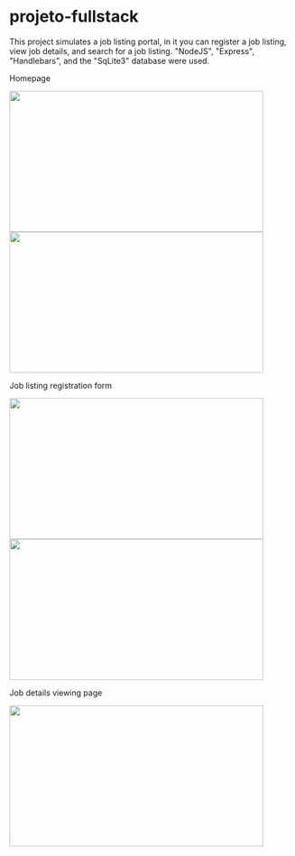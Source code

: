 # projeto-fullstack

This project simulates a job listing portal, in it you can register a job listing, view job details, and search for a job listing.
"NodeJS", "Express", "Handlebars", and the "SqLite3" database were used.

<div id="images">
  <p>Homepage</p>
  <img src="https://github.com/isacribb/projeto-fullstack/blob/main/forREADME/images/index-1.jpg?raw=true" height="250" width="450">
  <img src="https://github.com/isacribb/projeto-fullstack/blob/main/forREADME/images/index-2.jpg?raw=true" height="250" width="450">
  <p> </p>
  <p> </p>
  <p> </p>
  <p>Job listing registration form</p>
  <img src="https://github.com/isacribb/projeto-fullstack/blob/main/forREADME/images/add-1.jpg?raw=true" height="250" width="450">
  <img src="https://github.com/isacribb/projeto-fullstack/blob/main/forREADME/images/add-2.jpg?raw=true" height="250" width="450">
  <p> </p>
  <p> </p>
  <p> </p>
  <p>Job details viewing page</p>
  <img src="https://github.com/isacribb/projeto-fullstack/blob/main/forREADME/images/view.jpg?raw=true" height="250" width="450">
</div>
